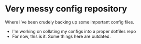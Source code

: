 # Very messy config repository

Where I've been crudely backing up some important config files.

* I'm working on collating my configs into a proper dotfiles repo
* For now, this is it. Some things here are outdated.
